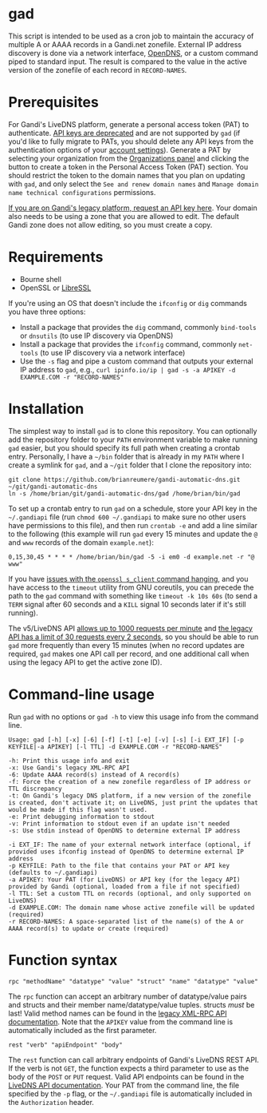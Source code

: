 gad
===

This script is intended to be used as a cron job to maintain the accuracy of multiple A or AAAA records in a Gandi.net zonefile. External IP address discovery is done via a network interface, [OpenDNS](http://www.opendns.com), or a custom command piped to standard input. The result is compared to the value in the active version of the zonefile of each record in `RECORD-NAMES`.

Prerequisites
=============

For Gandi's LiveDNS platform, generate a personal access token (PAT) to authenticate. [API keys are deprecated](https://api.gandi.net/docs/changelog/) and are not supported by `gad` (if you'd like to fully migrate to PATs, you should delete any API keys from the authentication options of your [account settings](https://account.gandi.net/en)). Generate a PAT by selecting your organization from the [Organizations panel](https://admin.gandi.net/organizations/) and clicking the button to create a token in the Personal Access Token (PAT) section. You should restrict the token to the domain names that you plan on updating with `gad`, and only select the `See and renew domain names` and `Manage domain name technical configurations` permissions.

[If you are on Gandi's legacy platform, request an API key here](https://www.gandi.net/admin/apixml/). Your domain also needs to be using a zone that you are allowed to edit. The default Gandi zone does not allow editing, so you must create a copy.

Requirements
============

  * Bourne shell
  * OpenSSL or [LibreSSL](http://www.libressl.org)

If you're using an OS that doesn't include the `ifconfig` or `dig` commands you have three options:
  * Install a package that provides the `dig` command, commonly `bind-tools` or `dnsutils` (to use IP discovery via OpenDNS)
  * Install a package that provides the `ifconfig` command, commonly `net-tools` (to use IP discovery via a network interface)
  * Use the `-s` flag and pipe a custom command that outputs your external IP address to `gad`, e.g., ```curl ipinfo.io/ip | gad -s -a APIKEY -d EXAMPLE.COM -r "RECORD-NAMES"```

Installation
============

The simplest way to install `gad` is to clone this repository. You can optionally add the repository folder to your `PATH` environment variable to make running `gad` easier, but you should specify its full path when creating a crontab entry. Personally, I have a `~/bin` folder that is already in my `PATH` where I create a symlink for `gad`, and a `~/git` folder that I clone the repository into:

```
git clone https://github.com/brianreumere/gandi-automatic-dns.git ~/git/gandi-automatic-dns
ln -s /home/brian/git/gandi-automatic-dns/gad /home/brian/bin/gad
```

To set up a crontab entry to run `gad` on a schedule, store your API key in the `~/.gandiapi` file (run `chmod 600 ~/.gandiapi` to make sure no other users have permissions to this file), and then run `crontab -e` and add a line similar to the following (this example will run `gad` every 15 minutes and update the `@` and `www` records of the domain `example.net`):

```
0,15,30,45 * * * * /home/brian/bin/gad -5 -i em0 -d example.net -r "@ www"
```

If you have [issues with the `openssl s_client` command hanging](https://github.com/brianreumere/gandi-automatic-dns/issues/31), and you have access to the `timeout` utility from GNU coreutils, you can precede the path to the `gad` command with something like `timeout -k 10s 60s` (to send a `TERM` signal after 60 seconds and a `KILL` signal 10 seconds later if it's still running).

The v5/LiveDNS API [allows up to 1000 requests per minute](https://api.gandi.net/docs/reference/) and [the legacy API has a limit of 30 requests every 2 seconds](https://docs.gandi.net/en/reseller/faq/index.html), so you should be able to run `gad` more frequently than every 15 minutes (when no record updates are required, `gad` makes one API call per record, and one additional call when using the legacy API to get the active zone ID).

Command-line usage
==================

Run `gad` with no options or `gad -h` to view this usage info from the command line.

```
Usage: gad [-h] [-x] [-6] [-f] [-t] [-e] [-v] [-s] [-i EXT_IF] [-p KEYFILE|-a APIKEY] [-l TTL] -d EXAMPLE.COM -r "RECORD-NAMES"

-h: Print this usage info and exit
-x: Use Gandi's legacy XML-RPC API
-6: Update AAAA record(s) instead of A record(s)
-f: Force the creation of a new zonefile regardless of IP address or TTL discrepancy
-t: On Gandi's legacy DNS platform, if a new version of the zonefile is created, don't activate it; on LiveDNS, just print the updates that would be made if this flag wasn't used.
-e: Print debugging information to stdout
-v: Print information to stdout even if an update isn't needed
-s: Use stdin instead of OpenDNS to determine external IP address

-i EXT_IF: The name of your external network interface (optional, if provided uses ifconfig instead of OpenDNS to determine external IP address
-p KEYFILE: Path to the file that contains your PAT or API key (defaults to ~/.gandiapi)
-a APIKEY: Your PAT (for LiveDNS) or API key (for the legacy API) provided by Gandi (optional, loaded from a file if not specified)
-l TTL: Set a custom TTL on records (optional, and only supported on LiveDNS)
-d EXAMPLE.COM: The domain name whose active zonefile will be updated (required)
-r RECORD-NAMES: A space-separated list of the name(s) of the A or AAAA record(s) to update or create (required)
```

Function syntax
============

```
rpc "methodName" "datatype" "value" "struct" "name" "datatype" "value"
```

The `rpc` function can accept an arbitrary number of datatype/value pairs and structs and their member name/datatype/value tuples. structs _must_ be last! Valid method names can be found in the [legacy XML-RPC API documentation](http://doc.rpc.gandi.net/index.html). Note that the `APIKEY` value from the command line is automatically included as the first parameter.

```
rest "verb" "apiEndpoint" "body"
```

The `rest` function can call arbitrary endpoints of Gandi's LiveDNS REST API. If the verb is not `GET`, the function expects a third parameter to use as the body of the `POST` or `PUT` request. Valid API endpoints can be found in the [LiveDNS API documentation](https://api.gandi.net/docs/livedns/). Your PAT from the command line, the file specified by the `-p` flag, or the `~/.gandiapi` file is automatically included in the `Authorization` header.
